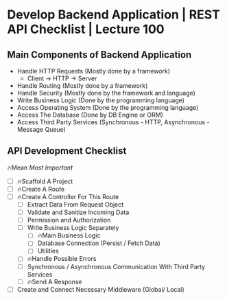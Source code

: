 # Develop Backend Application | REST API Checklist | Lecture 100

## Main Components of Backend Application

- Handle HTTP Requests (Mostly done by a framework)
    - Client → HTTP → Server
- Handle Routing (Mostly done by a framework)
- Handle Security (Mostly done by the framework and language)
- Write Business Logic (Done by the programming language)
- Access Operating System (Done by the programming language)
- Access The Database (Done by DB Engine or ORM)
- Access Third Party Services (Synchronous - HTTP, Asynchronous - Message Queue)

## API Development Checklist

🔥Mean *Most Important*

- [ ]  🔥Scaffold A Project
- [ ]  🔥Create A Route
- [ ]  🔥Create A Controller For This Route
    - [ ]  Extract Data From Request Object
    - [ ]  Validate and Sanitize Incoming Data
    - [ ]  Permission and Authorization
    - [ ]  Write Business Logic Separately
        - [ ]  🔥Main Business Logic
        - [ ]  Database Connection (Persist / Fetch Data)
        - [ ]  Utilities
    - [ ]  🔥Handle Possible Errors
    - [ ]  Synchronous / Asynchronous Communication With Third Party Services
    - [ ]  🔥Send A Response
- [ ]  Create and Connect Necessary Middleware (Global/ Local)
